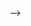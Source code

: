 <!-- ---
title: Makerspaces
labels: 
  
---

Under construction!



<!-- <h2>Favorite Reads </h2>

<a href="https://educ3582020.pubpub.org/pub/makereducation/release/1">Maker Education: How Makerspaces Can Change How Students Interact With Technology</a> --> -->